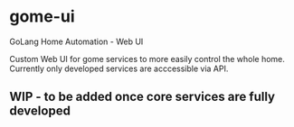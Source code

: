 # gome-ui
GoLang Home Automation - Web UI

Custom Web UI for gome services to more easily control the whole home.   Currently only developed services are acccessible via API. 

## WIP - to be added once core services are fully developed
